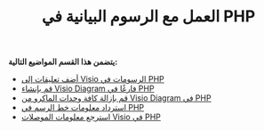 ﻿---
title: العمل مع الرسوم البيانية في PHP
type: docs
weight: 30
url: /ar/java/working-with-diagrams-in-php/
---
**يتضمن هذا القسم المواضيع التالية:**

- [أضف تعليقات إلى Visio الرسومات في PHP](/diagram/ar/java/add-comments-to-visio-drawings-in-php/)
- [قم بإنشاء Visio Diagram فارغًا في PHP](/diagram/ar/java/create-an-empty-visio-diagram-in-php/)
- [قم بإزالة كافة وحدات الماكرو من Visio Diagram في PHP](/diagram/ar/java/remove-all-macros-from-the-visio-diagram-in-php/)
- [استرداد معلومات خط الرسم في PHP](/diagram/ar/java/retrieve-drawing-font-information-in-php/)
- [استرجع معلومات الموصلات Visio في PHP](/diagram/ar/java/retrieve-visio-connectors-information-in-php/)
